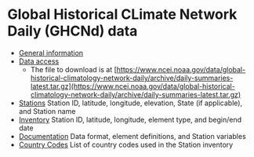 # Global Historical CLimate Network Daily (GHCNd) data

- [General information](https://www.ncei.noaa.gov/products/land-based-station/global-historical-climatology-network-daily)
- [Data access](https://www.ncei.noaa.gov/data/global-historical-climatology-network-daily/)
    - The file to download is at [https://www.ncei.noaa.gov/data/global-historical-climatology-network-daily/archive/daily-summaries-latest.tar.gz](https://www.ncei.noaa.gov/data/global-historical-climatology-network-daily/archive/daily-summaries-latest.tar.gz)
- [Stations](https://www.ncei.noaa.gov/pub/data/ghcn/daily/ghcnd-stations.txt) Station ID, latitude, longitude, elevation, State (if applicable), and Station name
- [Inventory](https://www.ncei.noaa.gov/pub/data/ghcn/daily/ghcnd-inventory.txt) Station ID, latitude, longitude, element type, and begin/end date
- [Documentation](https://www.ncei.noaa.gov/data/global-historical-climatology-network-daily/doc/GHCND_documentation.pdf) Data format, element definitions, and Station variables
- [Country Codes](https://www.ncei.noaa.gov/pub/data/ghcn/daily/ghcnd-countries.txt) List of country codes used in the Station inventory
